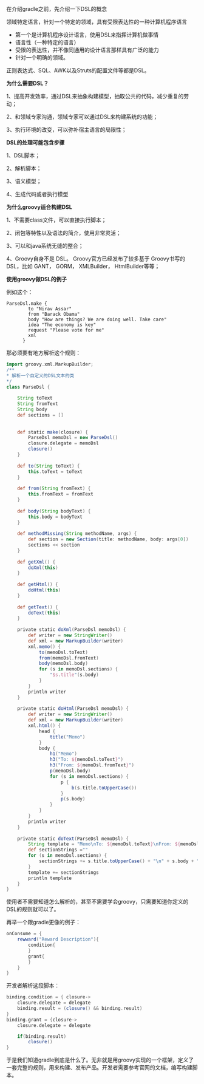 在介绍gradle之前，先介绍一下DSL的概念

领域特定语言，针对一个特定的领域，具有受限表达性的一种计算机程序语言

* 第一个是计算机程序设计语言，使用DSL来指挥计算机做事情
* 语言性（一种特定的语言）
* 受限的表达性，并不像同通用的设计语言那样具有广泛的能力
* 针对一个明确的领域。

正则表达式、SQL、AWK以及Struts的配置文件等都是DSL。

**为什么需要DSL？**

1、提高开发效率，通过DSL来抽象构建模型，抽取公共的代码，减少重复的劳动；

2、和领域专家沟通，领域专家可以通过DSL来构建系统的功能；

3、执行环境的改变，可以弥补宿主语言的局限性；

**DSL的处理可能包含步骤**

1、DSL脚本；

2、解析脚本；

3、语义模型；

4、生成代码或者执行模型

**为什么groovy适合构建DSL**

1、不需要class文件，可以直接执行脚本；

2、闭包等特性以及语法的简介，使用非常灵活；

3、可以和java系统无缝的整合；

4、Groovy自身不是 DSL。 Groovy官方已经发布了较多基于 Groovy书写的 DSL，比如 GANT， GORM， XMLBuilder， HtmlBuilder等等；

**使用groovy做DSL的例子**

例如这个：

```
ParseDsl.make {
        to "Nirav Assar"
        from "Barack Obama"
        body "How are things? We are doing well. Take care"
        idea "The economy is key"
        request "Please vote for me"
        xml
      }
```

那必须要有地方解析这个规则：

```groovy
import groovy.xml.MarkupBuilder;
/**
* 解析一个自定义的DSL文本的类
*/
class ParseDsl {
 
    String toText
    String fromText
    String body
    def sections = []
 
     
    def static make(closure) {
        ParseDsl memoDsl = new ParseDsl()
        closure.delegate = memoDsl
        closure()
    }
 
    def to(String toText) {
        this.toText = toText
    }
 
    def from(String fromText) {
        this.fromText = fromText
    }
 
    def body(String bodyText) {
        this.body = bodyText
    }
 
    def methodMissing(String methodName, args) {
        def section = new Section(title: methodName, body: args[0])
        sections << section
    }
 
    def getXml() {
        doXml(this)
    }
 
    def getHtml() {
        doHtml(this)
    }
 
    def getText() {
        doText(this)
    }
 
    private static doXml(ParseDsl memoDsl) {
        def writer = new StringWriter()
        def xml = new MarkupBuilder(writer)
        xml.memo() {
            to(memoDsl.toText)
            from(memoDsl.fromText)
            body(memoDsl.body)
            for (s in memoDsl.sections) {
                "$s.title"(s.body)
            }
        }
        println writer
    }
 
    private static doHtml(ParseDsl memoDsl) {
        def writer = new StringWriter()
        def xml = new MarkupBuilder(writer)
        xml.html() {
            head {
                title("Memo")
            }
            body {
                h1("Memo")
                h3("To: ${memoDsl.toText}")
                h3("From: ${memoDsl.fromText}")
                p(memoDsl.body)
                for (s in memoDsl.sections) {
                    p {
                        b(s.title.toUpperCase())
                    }
                    p(s.body)
                }
            }
        }
        println writer
    }
 
    private static doText(ParseDsl memoDsl) {
        String template = "Memo\nTo: ${memoDsl.toText}\nFrom: ${memoDsl.fromText}\n${memoDsl.body}\n"
        def sectionStrings =""
        for (s in memoDsl.sections) {
            sectionStrings += s.title.toUpperCase() + "\n" + s.body + "\n"
        }
        template += sectionStrings
        println template
    }
}
```

使用者不需要知道怎么解析的，甚至不需要学会groovy，只需要知道你定义的DSL的规则就可以了。

再举一个跟gradle更像的例子：

```groovy
onConsume = {
	rewward("Reward Description"){
		condition{
		}
		grant{
		}
	}
}
```

开发者解析这段脚本：

```groovy
binding.condition = { closure->
	closure.delegate = delegate
	binding.result = (closure() && binding.result)
}
binding.grant = {closure->
	closure.delegate = delegate

	if(binding.result)
		closure()
}
```



于是我们知道gradle到底是什么了。无非就是用groovy实现的一个框架，定义了一套完整的规则，用来构建、发布产品。开发者需要参考官网的文档，编写构建脚本。

